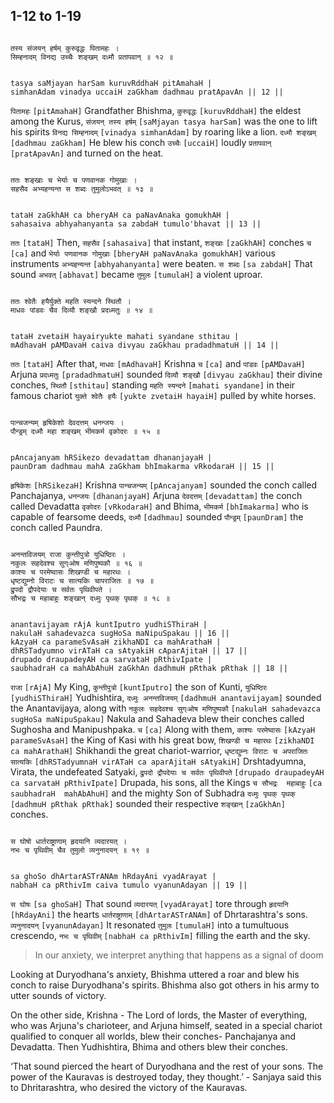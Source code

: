 ## 1-12 to 1-19


```shloka-sa

तस्य संजयन् हर्षम् कुरुवृद्धः पितामहः ।
सिम्हनादम् विनद्य उच्चैः शङ्खम् दध्मौ प्रतापवान् ॥ १२ ॥

```
```shloka-sa-hk

tasya saMjayan harSam kuruvRddhaH pitAmahaH |
simhanAdam vinadya uccaiH zaGkham dadhmau pratApavAn || 12 ||

```
`पितामहः` `[pitAmahaH]` Grandfather Bhishma, `कुरुवृद्धः` `[kuruvRddhaH]` the eldest among the Kurus, `संजयन् तस्य हर्षम्` `[saMjayan tasya harSam]` was the one to lift his spirits `विनद्य सिम्हनादम्` `[vinadya simhanAdam]` by roaring like a lion. `दध्मौ शङ्खम्` `[dadhmau zaGkham]` He blew his conch `उच्चैः` `[uccaiH]` loudly `प्रतापवान्` `[pratApavAn]` and turned on the heat.


```shloka-sa

ततः शङ्खाः च भेर्याः च पणवानक गोमुखाः ।
सहसैव अभ्यहन्यन्त स शब्दः तुमुलोऽभवत् ॥ १३ ॥

```
```shloka-sa-hk

tataH zaGkhAH ca bheryAH ca paNavAnaka gomukhAH |
sahasaiva abhyahanyanta sa zabdaH tumulo'bhavat || 13 ||

```
`ततः` `[tataH]` Then, `सहसैव` `[sahasaiva]` that instant, `शङ्खाः` `[zaGkhAH]` conches `च` `[ca]` and `भेर्याः पणवानक गोमुखाः` `[bheryAH paNavAnaka gomukhAH]` various instruments `अभ्यहन्यन्त` `[abhyahanyanta]` were beaten. `स शब्दः` `[sa zabdaH]` That sound `अभवत्` `[abhavat]` became `तुमुलः` `[tumulaH]` a violent uproar.


```shloka-sa

ततः श्वेतैः हयैर्युक्ते महति स्यन्दने स्थितौ ।
माधवः पांडवः चैव दिव्यौ शङ्खौ प्रदध्मतुः ॥ १४ ॥

```
```shloka-sa-hk

tataH zvetaiH hayairyukte mahati syandane sthitau |
mAdhavaH pAMDavaH caiva divyau zaGkhau pradadhmatuH || 14 ||

```
`ततः` `[tataH]` After that, `माधवः` `[mAdhavaH]` Krishna `च` `[ca]` and `पांडवः` `[pAMDavaH]` Arjuna `प्रदध्मतुः` `[pradadhmatuH]` sounded `दिव्यौ शङ्खौ` `[divyau zaGkhau]` their divine conches, `स्थितौ` `[sthitau]` standing `महति स्यन्दने` `[mahati syandane]` in their famous chariot `युक्ते श्वेतैः हयैः` `[yukte zvetaiH hayaiH]` pulled by white horses.


```shloka-sa

पान्चजन्यम् हृषिकेशो देवदत्तम् धनन्जयः ।
पौन्ड्रम् दध्मौ महा शङ्खम् भीमकर्म वृकोदरः ॥ १५ ॥

```
```shloka-sa-hk

pAncajanyam hRSikezo devadattam dhananjayaH |
paunDram dadhmau mahA zaGkham bhImakarma vRkodaraH || 15 ||

```
`हृषिकेशः` `[hRSikezaH]` Krishna `पान्चजन्यम्` `[pAncajanyam]` sounded the conch called Panchajanya, `धनन्जयः` `[dhananjayaH]` Arjuna `देवदत्तम्` `[devadattam]` the conch called Devadatta `वृकोदरः` `[vRkodaraH]` and Bhima, `भीमकर्म` `[bhImakarma]` who is capable of fearsome deeds, `दध्मौ` `[dadhmau]` sounded `पौन्ड्रम्` `[paunDram]` the conch called Paundra.


```shloka-sa

अनन्तविजयम् राजा कुन्तीपुत्रो युधिष्ठिरः ।
नकुलः सहदेवश्च सुग्ःओष मणिपुष्पकौ ॥ १६ ॥
काश्यः च परमेष्वासः शिखण्डी च महारथः ।
धृष्टद्युम्नो विराटः च सात्यकिः चापराजितः ॥ १७ ॥
द्रुपदो द्रौपदेयाः च सर्वतः पृथिवीपते ।
सौभद्रः च महाबाहुः शङ्खान् दध्मुः पृथक् पृथक् ॥ १८ ॥

```
```shloka-sa-hk

anantavijayam rAjA kuntIputro yudhiSThiraH |
nakulaH sahadevazca sugHoSa maNipuSpakau || 16 ||
kAzyaH ca parameSvAsaH zikhaNDI ca mahArathaH |
dhRSTadyumno virATaH ca sAtyakiH cAparAjitaH || 17 ||
drupado draupadeyAH ca sarvataH pRthivIpate |
saubhadraH ca mahAbAhuH zaGkhAn dadhmuH pRthak pRthak || 18 ||

```
`राजा` `[rAjA]` My King, `कुन्तीपुत्रो` `[kuntIputro]` the son of Kunti, `युधिष्ठिरः` `[yudhiSThiraH]` Yudhishtira, `दध्मुः अनन्तविजयम्` `[dadhmuH anantavijayam]` sounded the Anantavijaya, along with `नकुलः सहदेवश्च सुग्ःओष मणिपुष्पकौ` `[nakulaH sahadevazca sugHoSa maNipuSpakau]` Nakula and Sahadeva blew their conches called Sughosha and Manipushpaka. `च` `[ca]` Along with them, `काश्यः परमेष्वासः` `[kAzyaH parameSvAsaH]` the King of Kasi with his great bow, `शिखण्डी च महारथः` `[zikhaNDI ca mahArathaH]` Shikhandi the great chariot-warrior, `धृष्टद्युम्नः विराटः च अपराजितः सात्यकिः` `[dhRSTadyumnaH virATaH ca aparAjitaH sAtyakiH]` Drshtadyumna, Virata, the undefeated Satyaki, `द्रुपदो द्रौपदेयाः च सर्वतः पृथिवीपते` `[drupado draupadeyAH ca sarvataH pRthivIpate]` Drupada, his sons, all the Kings `च सौभद्रः  महाबाहुः` `[ca saubhadraH  mahAbAhuH]` and the mighty Son of Subhadra `दध्मुः पृथक् पृथक्` `[dadhmuH pRthak pRthak]` sounded their respective `शङ्खान्` `[zaGkhAn]` conches.


```shloka-sa

स घोषो धार्तराष्ट्राणाम् हृदयानि व्यदारयत् ।
नभः च पृथिवीम् चैव तुमुलो व्यनुनादयन् ॥ १९ ॥

```
```shloka-sa-hk

sa ghoSo dhArtarASTrANAm hRdayAni vyadArayat |
nabhaH ca pRthivIm caiva tumulo vyanunAdayan || 19 ||

```
`स घोषः` `[sa ghoSaH]` That sound `व्यदारयत्` `[vyadArayat]` tore through `हृदयानि` `[hRdayAni]` the hearts `धार्तराष्ट्राणाम्` `[dhArtarASTrANAm]` of Dhrtarashtra's sons. `व्यनुनादयन्` `[vyanunAdayan]` It resonated `तुमुलः` `[tumulaH]` into a tumultuous crescendo, `नभः च पृथिवीम्` `[nabhaH ca pRthivIm]` filling the earth and the sky.


<a name='applnote_14'></a>
> In our anxiety, we interpret anything that happens as a signal of doom



Looking at Duryodhana's anxiety, Bhishma uttered a roar and blew his conch to raise Duryodhana's spirits. Bhishma also got others in his army to utter sounds of victory.

On the other side, Krishna - The Lord of lords, the Master of everything, who was Arjuna's charioteer, and Arjuna himself, seated in a special chariot qualified to conquer all worlds, blew their conches- Panchajanya and Devadatta. Then Yudhishtira, Bhima and others blew their conches.

‘That sound pierced the heart of Duryodhana and the rest of your sons. The power of the Kauravas is destroyed today, they thought.’ - Sanjaya said this to Dhritarashtra, who desired the victory of the Kauravas.


